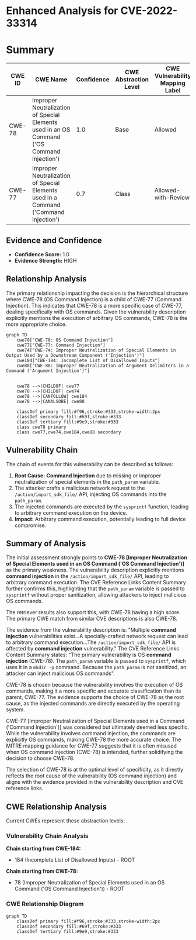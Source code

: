 # Enhanced Analysis for CVE-2022-33314

# Summary
| CWE ID  | CWE Name | Confidence | CWE Abstraction Level | CWE Vulnerability Mapping Label | CWE-Vulnerability Mapping Notes |
|-----------------|---------------------------------------------------------------------------------------------------------------------------|-----------------|---------------------------|-----------------------------------|-------------------------------------------------------------------|
| CWE-78 | Improper Neutralization of Special Elements used in an OS Command ('OS Command Injection') | 1.0 | Base | Allowed | Primary CWE |
| CWE-77 | Improper Neutralization of Special Elements used in a Command ('Command Injection') | 0.7 | Class | Allowed-with-Review | Secondary Candidate |

## Evidence and Confidence

*   **Confidence Score:** 1.0
*   **Evidence Strength:** HIGH

## Relationship Analysis
The primary relationship impacting the decision is the hierarchical structure where CWE-78 (OS Command Injection) is a child of CWE-77 (Command Injection). This indicates that CWE-78 is a more specific case of CWE-77, dealing specifically with OS commands. Given the vulnerability description explicitly mentions the execution of arbitrary OS commands, CWE-78 is the more appropriate choice.

```mermaid
graph TD
    cwe78["CWE-78: OS Command Injection"]
    cwe77["CWE-77: Command Injection"]
    cwe74["CWE-74: Improper Neutralization of Special Elements in Output Used by a Downstream Component ('Injection')"]
    cwe184["CWE-184: Incomplete List of Disallowed Inputs"]
    cwe88["CWE-88: Improper Neutralization of Argument Delimiters in a Command ('Argument Injection')"]
    

    cwe78 -->|CHILDOF| cwe77
    cwe78 -->|CHILDOF| cwe74
    cwe78 -->|CANFOLLOW| cwe184
    cwe78 -->|CANALSOBE| cwe88

    classDef primary fill:#f96,stroke:#333,stroke-width:2px
    classDef secondary fill:#69f,stroke:#333
    classDef tertiary fill:#9e9,stroke:#333
    class cwe78 primary
    class cwe77,cwe74,cwe184,cwe88 secondary
```

## Vulnerability Chain
The chain of events for this vulnerability can be described as follows:
1.  **Root Cause:** **Command Injection** due to missing or improper neutralization of special elements in the `path_param` variable.
2.  The attacker crafts a malicious network request to the `/action/import_sdk_file/` API, injecting OS commands into the `path_param`.
3.  The injected commands are executed by the `sysprintf` function, leading to arbitrary command execution on the device.
4.  **Impact:** Arbitrary command execution, potentially leading to full device compromise.

## Summary of Analysis
The initial assessment strongly points to **CWE-78 [Improper Neutralization of Special Elements used in an OS Command ('OS Command Injection')]** as the primary weakness. The vulnerability description explicitly mentions **command injection** in the `/action/import_sdk_file/` API, leading to arbitrary command execution. The CVE Reference Links Content Summary further confirms this, highlighting that the `path_param` variable is passed to `sysprintf` without proper sanitization, allowing attackers to inject malicious OS commands.

The retriever results also support this, with CWE-78 having a high score. The primary CWE match from similar CVE descriptions is also CWE-78.

The evidence from the vulnerability description is: "Multiple **command injection** vulnerabilities exist...A specially-crafted network request can lead to arbitrary command execution...The `/action/import_sdk_file/` API is affected by **command injection** vulnerability." The CVE Reference Links Content Summary states: "The primary vulnerability is OS **command injection** (CWE-78). The `path_param` variable is passed to `sysprintf`, which uses it in a `mkdir -p` command. Because the `path_param` is not sanitized, an attacker can inject malicious OS commands".

CWE-78 is chosen because the vulnerability involves the execution of OS commands, making it a more specific and accurate classification than its parent, CWE-77. The evidence supports the choice of CWE-78 as the root cause, as the injected commands are directly executed by the operating system.

CWE-77 [Improper Neutralization of Special Elements used in a Command ('Command Injection')] was considered but ultimately deemed less specific. While the vulnerability involves command injection, the commands are explicitly OS commands, making CWE-78 the more accurate choice. The MITRE mapping guidance for CWE-77 suggests that it is often misused when OS command injection (CWE-78) is intended, further solidifying the decision to choose CWE-78.

The selection of CWE-78 is at the optimal level of specificity, as it directly reflects the root cause of the vulnerability (OS command injection) and aligns with the evidence provided in the vulnerability description and CVE reference links.


## CWE Relationship Analysis

Current CWEs represent these abstraction levels: .


### Vulnerability Chain Analysis

**Chain starting from CWE-184:**
- 184 (Incomplete List of Disallowed Inputs) - ROOT


**Chain starting from CWE-78:**
- 78 (Improper Neutralization of Special Elements used in an OS Command ('OS Command Injection')) - ROOT



### CWE Relationship Diagram

```mermaid
graph TD
    classDef primary fill:#f96,stroke:#333,stroke-width:2px
    classDef secondary fill:#69f,stroke:#333
    classDef tertiary fill:#9e9,stroke:#333
```